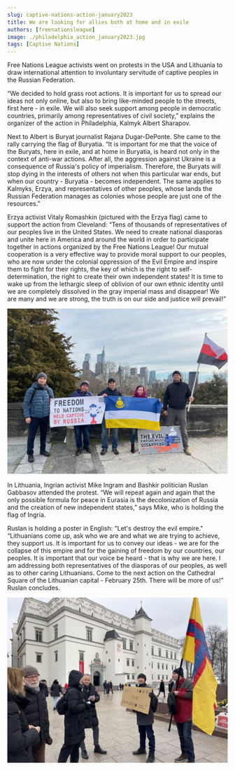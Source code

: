 ```yaml
---
slug: captive-nations-action-january2023
title: We are looking for allies both at home and in exile
authors: [freenationsleague]
image: ./philadelphia_action_january2023.jpg
tags: [Captive Nations]
---
```


<head>
  <title>Free Kalmykia - We are looking for allies both at home and in exile</title>
  <meta
    name="description"
    content="Free Nations League activists went on protests in the USA and Lithuania to draw international attention to involuntary servitude of captive peoples in the Russian Federation."
    key="desc"
  />
  <meta
    property="og:description"
    content="Free Nations League activists went on protests in the USA and Lithuania to draw international attention to involuntary servitude of captive peoples in the Russian Federation."
  />
  <meta
    name="twitter:description"
    content="Free Nations League activists went on protests in the USA and Lithuania to draw international attention to involuntary servitude of captive peoples in the Russian Federation."
  />
</head>

Free Nations League activists went on protests in the USA and Lithuania to draw international attention to involuntary servitude of captive peoples in the Russian Federation.

“We decided to hold grass root actions. It is important for us to spread our ideas not only online, but also to bring like-minded people to the streets, first here - in exile. We will also seek support among people in democratic countries, primarily among representatives of civil society,” explains the organizer of the action in Philadelphia, Kalmyk Albert Sharapov.

Next to Albert is Buryat journalist Rajana Dugar-DePonte. She came to the rally carrying the flag of Buryatia. “It is important for me that the voice of the Buryats, here in exile, and at home in Buryatia, is heard not only in the context of anti-war actions. After all, the aggression against Ukraine is a consequence of Russia's policy of imperialism. Therefore, the Buryats will stop dying in the interests of others not when this particular war ends, but when our country - Buryatia - becomes independent. The same applies to Kalmyks, Erzya, and representatives of other peoples, whose lands the Russian Federation manages as colonies whose people are just one of the resources.”

Erzya activist Vitaly Romashkin (pictured with the Erzya flag) came to support the action from Cleveland: “Tens of thousands of representatives of our peoples live in the United States. We need to create national diasporas and unite here in America and around the world in order to participate together in actions organized by the Free Nations League! Our mutual cooperation is a very effective way to provide moral support to our peoples, who are now under the colonial  oppression of the Evil Empire and inspire them to fight for their rights, the key of which is the right to self-determination, the right to create their own independent states!  It is time to wake up from the lethargic sleep of oblivion of our own ethnic identity until we are completely dissolved in the gray imperial mass and disappear! We are many and we are strong, the truth is on our side and justice will prevail!”

![Captive Nations Action in Philadelphia](./philadelphia_action_january2023.jpg)

In Lithuania, Ingrian activist Mike Ingram and Bashkir politician Ruslan Gabbasov attended the protest. “We will repeat again and again that the only possible formula for peace in Eurasia is the decolonization of Russia and the creation of new independent states,” says Mike, who is holding the flag of Ingria.

Ruslan is holding a poster in English: "Let's destroy the evil empire." “Lithuanians come up, ask who we are and what we are trying to achieve, they support us. It is important for us to convey our ideas - we are for the collapse of this empire and for the gaining of freedom by our countries, our peoples. It is important that our voice be heard - that is why we are here. I am addressing both representatives of the diasporas of our peoples, as well as to other caring Lithuanians. Come to the next action on the Cathedral Square of the Lithuanian capital - February 25th. There will be more of us!” Ruslan concludes.

![Captive Nations Action in Vilnuis](./vilnuis_action_january2023.jpg)